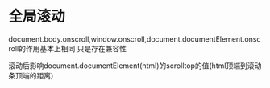 # 全局滚动
document.body.onscroll,window.onscroll,document.documentElement.onscroll的作用基本上相同
只是存在兼容性

滚动后影响document.documentElement(html)的scrolltop的值(html顶端到滚动条顶端的距离)
